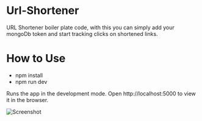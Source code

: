 # Url-Shortener
URL Shortener boiler plate code, with this you can simply add your mongoDb token and start tracking clicks on shortened links.

# How to Use
* npm install 
* npm run dev

Runs the app in the development mode.
Open http://localhost:5000 to view it in the browser.

![Screenshot](https://github-images-uswest.s3-us-west-1.amazonaws.com/urlShortener)
